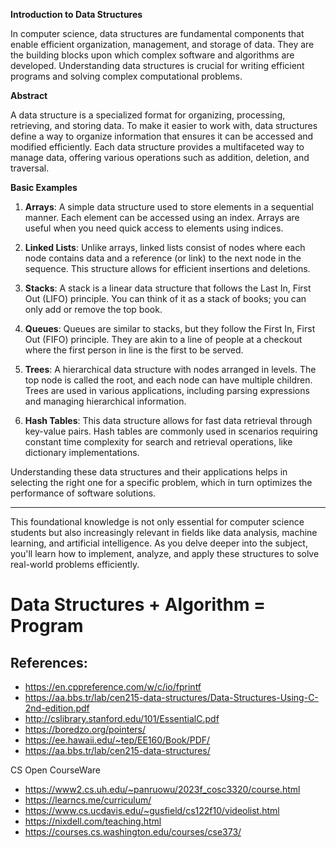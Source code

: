 **Introduction to Data Structures**

In computer science, data structures are fundamental components that enable efficient organization, management, and storage of data. They are the building blocks upon which complex software and algorithms are developed. Understanding data structures is crucial for writing efficient programs and solving complex computational problems.

**Abstract**

A data structure is a specialized format for organizing, processing, retrieving, and storing data. To make it easier to work with, data structures define a way to organize information that ensures it can be accessed and modified efficiently. Each data structure provides a multifaceted way to manage data, offering various operations such as addition, deletion, and traversal.

**Basic Examples**

1. **Arrays**: A simple data structure used to store elements in a sequential manner. Each element can be accessed using an index. Arrays are useful when you need quick access to elements using indices.

2. **Linked Lists**: Unlike arrays, linked lists consist of nodes where each node contains data and a reference (or link) to the next node in the sequence. This structure allows for efficient insertions and deletions.

3. **Stacks**: A stack is a linear data structure that follows the Last In, First Out (LIFO) principle. You can think of it as a stack of books; you can only add or remove the top book.

4. **Queues**: Queues are similar to stacks, but they follow the First In, First Out (FIFO) principle. They are akin to a line of people at a checkout where the first person in line is the first to be served.

5. **Trees**: A hierarchical data structure with nodes arranged in levels. The top node is called the root, and each node can have multiple children. Trees are used in various applications, including parsing expressions and managing hierarchical information.

6. **Hash Tables**: This data structure allows for fast data retrieval through key-value pairs. Hash tables are commonly used in scenarios requiring constant time complexity for search and retrieval operations, like dictionary implementations.

Understanding these data structures and their applications helps in selecting the right one for a specific problem, which in turn optimizes the performance of software solutions.

---

This foundational knowledge is not only essential for computer science students but also increasingly relevant in fields like data analysis, machine learning, and artificial intelligence. As you delve deeper into the subject, you'll learn how to implement, analyze, and apply these structures to solve real-world problems efficiently.

# Data Structures + Algorithm = Program

## References:

* https://en.cppreference.com/w/c/io/fprintf
* https://aa.bbs.tr/lab/cen215-data-structures/Data-Structures-Using-C-2nd-edition.pdf
* http://cslibrary.stanford.edu/101/EssentialC.pdf
* https://boredzo.org/pointers/
* https://ee.hawaii.edu/~tep/EE160/Book/PDF/
* https://aa.bbs.tr/lab/cen215-data-structures/


CS Open CourseWare

* https://www2.cs.uh.edu/~panruowu/2023f_cosc3320/course.html
* https://learncs.me/curriculum/
* https://www.cs.ucdavis.edu/~gusfield/cs122f10/videolist.html
* https://nixdell.com/teaching.html
* https://courses.cs.washington.edu/courses/cse373/

